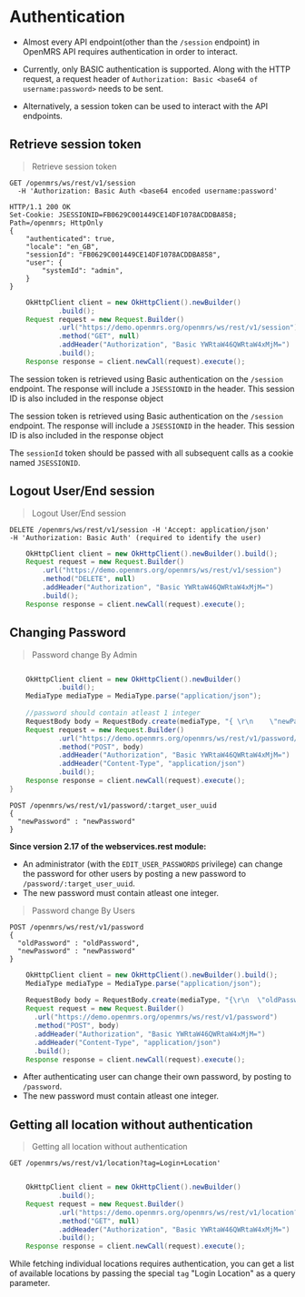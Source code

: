 # Authentication

* Almost every API endpoint(other than the `/session` endpoint) in  OpenMRS API requires authentication 
  in order to interact.

* Currently, only BASIC authentication is supported. Along with the HTTP request, a request header of 
  `Authorization: Basic <base64 of username:password>` needs to be sent.

* Alternatively, a session token can be used to interact with the API endpoints.


## Retrieve session token

> Retrieve session token

```shell
GET /openmrs/ws/rest/v1/session 
  -H 'Authorization: Basic Auth <base64 encoded username:password'

HTTP/1.1 200 OK
Set-Cookie: JSESSIONID=FB0629C001449CE14DF1078ACDDBA858; Path=/openmrs; HttpOnly
{
    "authenticated": true,
    "locale": "en_GB",
    "sessionId": "FB0629C001449CE14DF1078ACDDBA858",
    "user": {
        "systemId": "admin",
    }
}
```
```java
	OkHttpClient client = new OkHttpClient().newBuilder()
			.build();
	Request request = new Request.Builder()
			.url("https://demo.openmrs.org/openmrs/ws/rest/v1/session")
			.method("GET", null)
			.addHeader("Authorization", "Basic YWRtaW46QWRtaW4xMjM=")
			.build();
	Response response = client.newCall(request).execute();

```

 

The session token is retrieved using Basic authentication on the `/session` endpoint. The response will include a `JSESSIONID` in the header. This session ID is also included in the response object



The session token is retrieved using Basic authentication on the `/session` endpoint. The response will include a `JSESSIONID` in the header. This session ID is also included in the response object


The `sessionId` token should be passed with all subsequent calls as a cookie named `JSESSIONID`.

## Logout User/End session

> Logout User/End session

```shell
DELETE /openmrs/ws/rest/v1/session -H 'Accept: application/json'
-H 'Authorization: Basic Auth' (required to identify the user)
```

```java
	OkHttpClient client = new OkHttpClient().newBuilder().build();
	Request request = new Request.Builder()
		.url("https://demo.openmrs.org/openmrs/ws/rest/v1/session")
		.method("DELETE", null)
		.addHeader("Authorization", "Basic YWRtaW46QWRtaW4xMjM=")
		.build();
	Response response = client.newCall(request).execute();		
```



## Changing Password

> Password change By Admin

```java

	OkHttpClient client = new OkHttpClient().newBuilder()
			.build();
	MediaType mediaType = MediaType.parse("application/json");
	
	//password should contain atleast 1 integer
	RequestBody body = RequestBody.create(mediaType, "{ \r\n    \"newPassword\" : \"password1\"\r\n}");
	Request request = new Request.Builder()
			.url("https://demo.openmrs.org/openmrs/ws/rest/v1/password/45ce6c2e-dd5a-11e6-9d9c-0242ac150002")
			.method("POST", body)
			.addHeader("Authorization", "Basic YWRtaW46QWRtaW4xMjM=")
			.addHeader("Content-Type", "application/json")
			.build();
	Response response = client.newCall(request).execute();
}

```
```shell
POST /openmrs/ws/rest/v1/password/:target_user_uuid 
{
  "newPassword" : "newPassword"
}
``` 



<b>Since version 2.17 of the webservices.rest module:</b>

* An administrator (with the `EDIT_USER_PASSWORDS` privilege) can change the password for other users by 
  posting a new password to `/password/:target_user_uuid`.
* The new password must contain atleast one integer.

> Password change By Users

```shell
POST /openmrs/ws/rest/v1/password 
{
  "oldPassword" : "oldPassword",
  "newPassword" : "newPassword"
}
```

```java
	OkHttpClient client = new OkHttpClient().newBuilder().build();
	MediaType mediaType = MediaType.parse("application/json");
	
	RequestBody body = RequestBody.create(mediaType, "{\r\n  \"oldPassword\" : \"Admin123\",\r\n  \"newPassword\" : \"newPassword1\"\r\n}");
	Request request = new Request.Builder()
	  .url("https://demo.openmrs.org/openmrs/ws/rest/v1/password")
	  .method("POST", body)
	  .addHeader("Authorization", "Basic YWRtaW46QWRtaW4xMjM=")
	  .addHeader("Content-Type", "application/json")
	  .build();
	Response response = client.newCall(request).execute();
```

* After authenticating user can change their own password, by posting to `/password`.
* The new password must contain atleast one integer.

## Getting all location without authentication

> Getting all location without authentication

```shell
GET /openmrs/ws/rest/v1/location?tag=Login+Location' 
```
```java

	OkHttpClient client = new OkHttpClient().newBuilder()
			.build();
	Request request = new Request.Builder()
			.url("https://demo.openmrs.org/openmrs/ws/rest/v1/location?tag=Login+Location")
			.method("GET", null)
			.addHeader("Authorization", "Basic YWRtaW46QWRtaW4xMjM=")
			.build();
	Response response = client.newCall(request).execute();

```

While fetching individual locations requires authentication, you can get a list of available locations by passing 
the special `tag` "Login Location" as a query parameter.


